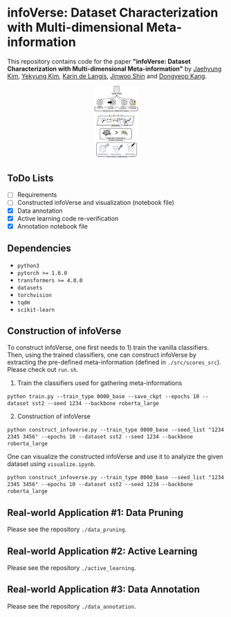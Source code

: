 # infoVerse: Dataset Characterization with Multi-dimensional Meta-information

This repository contains code for the paper
**"infoVerse: Dataset Characterization with Multi-dimensional Meta-information"** 
by [Jaehyung Kim](https://sites.google.com/view/jaehyungkim), [Yekyung Kim](https://www.linkedin.com/in/yekyung-kim-b9413a91/), [Karin de Langis](https://karinjd.github.io/), [Jinwoo Shin](http://alinlab.kaist.ac.kr/shin.html) and [Dongyeop Kang](https://dykang.github.io/). 

<p align="center" >
    <img src=assets/acl23_main_figure.jpg width="20%">
</p>


## ToDo Lists

* [ ] Requirements
* [ ] Constructed infoVerse and visualization (notebook file)
* [x] Data annotation
* [x] Active learning code re-verification
* [x] Annotation notebook file

## Dependencies

* `python3`
* `pytorch >= 1.6.0`
* `transformers >= 4.0.0`
* `datasets`
* `torchvision`
* `tqdm`
* `scikit-learn`

## Construction of infoVerse
To construct infoVerse, one first needs to 1) train the vanilla classifiers. Then, using the trained classifiers, one can construct infoVerse by extracting the pre-defined meta-information (defined in `./src/scores_src`). Please check out `run.sh`.

1. Train the classifiers used for gathering meta-informations 
```
python train.py --train_type 0000_base --save_ckpt --epochs 10 --dataset sst2 --seed 1234 --backbone roberta_large
```
2. Construction of infoVerse 
```
python construct_infoverse.py --train_type 0000_base --seed_list "1234 2345 3456" --epochs 10 --dataset sst2 --seed 1234 --backbone roberta_large
```

One can visualize the constructed infoVerse and use it to analyize the given dataset using `visualize.ipynb`.

```
python construct_infoverse.py --train_type 0000_base --seed_list "1234 2345 3456" --epochs 10 --dataset sst2 --seed 1234 --backbone roberta_large
```

## Real-world Application #1: Data Pruning

Please see the repository `./data_pruning`.

## Real-world Application #2: Active Learning

Please see the repository `./active_learning`.

## Real-world Application #3: Data Annotation

Please see the repository `./data_annotation`.
